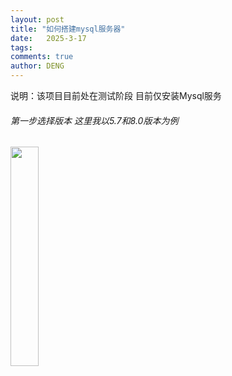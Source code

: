 ```yaml
---
layout: post
title: "如何搭建mysql服务器"
date:   2025-3-17
tags: 
comments: true
author: DENG
---
```

<p>说明：该项目目前处在测试阶段 目前仅安装Mysql服务</p>
<h6>第一步选择版本 这里我以5.7和8.0版本为例</h6>
<img src="https://deng-0706.github.io/images/avatar.jpg" width="30%">
